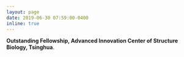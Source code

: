 ```yaml
---
layout: page
date: 2019-06-30 07:59:00-0400
inline: true
---
```


<b>Outstanding Fellowship, Advanced Innovation Center of Structure Biology, Tsinghua</b>.